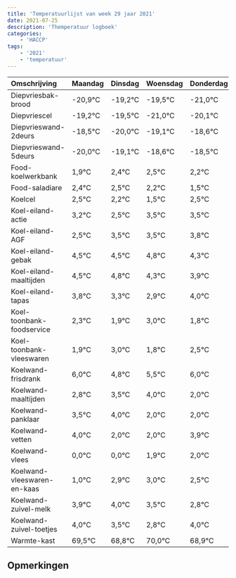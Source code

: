 ```yaml
---
title: 'Temperatuurlijst van week 29 jaar 2021'
date: 2021-07-25
description: 'Themperatuur logboek'
categories:
    - 'HACCP'
tags:
    - '2021'
    - 'temperatuur'
---
```

|Omschrijving|Maandag|Dinsdag|Woensdag|Donderdag|Vrijdag|Zaterdag|Zondag|
|:---|:---|:---|:---|:---|:---|:---|:---|
|Diepvriesbak-brood|-20,9°C|-19,2°C|-19,5°C|-21,0°C|-20,1°C|-19,6°C|-19,5°C|
|Diepvriescel|-19,2°C|-19,5°C|-21,0°C|-20,1°C|-19,6°C|-19,5°C|-19,8°C|
|Diepvrieswand-2deurs|-18,5°C|-20,0°C|-19,1°C|-18,6°C|-18,5°C|-18,8°C|-19,5°C|
|Diepvrieswand-5deurs|-20,0°C|-19,1°C|-18,6°C|-18,5°C|-18,8°C|-19,5°C|-18,5°C|
|Food-koelwerkbank|1,9°C|2,4°C|2,5°C|2,2°C|1,5°C|2,5°C|2,5°C|
|Food-saladiare|2,4°C|2,5°C|2,2°C|1,5°C|2,5°C|2,5°C|2,8°C|
|Koelcel|2,5°C|2,2°C|1,5°C|2,5°C|2,5°C|2,8°C|2,3°C|
|Koel-eiland-actie|3,2°C|2,5°C|3,5°C|3,5°C|3,8°C|3,3°C|2,9°C|
|Koel-eiland-AGF|2,5°C|3,5°C|3,5°C|3,8°C|3,3°C|2,9°C|4,0°C|
|Koel-eiland-gebak|4,5°C|4,5°C|4,8°C|4,3°C|3,9°C|5,0°C|3,8°C|
|Koel-eiland-maaltijden|4,5°C|4,8°C|4,3°C|3,9°C|5,0°C|3,8°C|4,5°C|
|Koel-eiland-tapas|3,8°C|3,3°C|2,9°C|4,0°C|2,8°C|3,5°C|4,0°C|
|Koel-toonbank-foodservice|2,3°C|1,9°C|3,0°C|1,8°C|2,5°C|3,0°C|1,0°C|
|Koel-toonbank-vleeswaren|1,9°C|3,0°C|1,8°C|2,5°C|3,0°C|1,0°C|1,0°C|
|Koelwand-frisdrank|6,0°C|4,8°C|5,5°C|6,0°C|4,0°C|4,0°C|5,9°C|
|Koelwand-maaltijden|2,8°C|3,5°C|4,0°C|2,0°C|2,0°C|3,9°C|4,0°C|
|Koelwand-panklaar|3,5°C|4,0°C|2,0°C|2,0°C|3,9°C|4,0°C|3,5°C|
|Koelwand-vetten|4,0°C|2,0°C|2,0°C|3,9°C|4,0°C|3,5°C|2,8°C|
|Koelwand-vlees|0,0°C|0,0°C|1,9°C|2,0°C|1,5°C|0,8°C|2,0°C|
|Koelwand-vleeswaren-en-kaas|1,0°C|2,9°C|3,0°C|2,5°C|1,8°C|3,0°C|1,9°C|
|Koelwand-zuivel-melk|3,9°C|4,0°C|3,5°C|2,8°C|4,0°C|2,9°C|3,7°C|
|Koelwand-zuivel-toetjes|4,0°C|3,5°C|2,8°C|4,0°C|2,9°C|3,7°C|3,3°C|
|Warmte-kast|69,5°C|68,8°C|70,0°C|68,9°C|69,7°C|69,3°C|69,8°C|

## Opmerkingen


